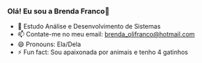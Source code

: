 ### Olá! Eu sou a Brenda Franco👋

- 🌱 Estudo Análise e Desenvolvimento de Sistemas
- 📫 Contate-me no meu email: brenda_olifranco@hotmail.com
- 😄 Pronouns: Ela/Dela
- ⚡ Fun fact: Sou apaixonada por animais e tenho 4 gatinhos

